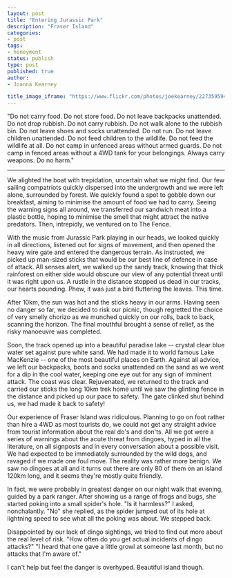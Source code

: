 ```yaml
---
layout: post
title: "Entering Jurassic Park"
description: "Fraser Island"
categories:
- post
tags:
- honeyment
status: publish
type: post
published: true
author:
- Joanna Kearney

title_image_iframe: "https://www.flickr.com/photos/joekearney/22735959408/in/album-72157660647306877/player/"
---
```


"Do not carry food. Do not store food. Do not leave backpacks unattended. Do not drop rubbish. Do not carry rubbish. Do not walk alone to the rubbish bin. Do not leave shoes and socks unattended. Do not run. Do not leave children unattended. Do not feed children to the wildlife. Do not feed the wildlife at all. Do not camp in unfenced areas without armed guards. Do not camp in fenced areas without a 4WD tank for your belongings. Always carry weapons. Do no harm."  

***

We alighted the boat with trepidation, uncertain what we might find. Our few sailing compatriots quickly dispersed into the undergrowth and we were left alone, surrounded by forest. We quickly found a spot to gobble down our breakfast, aiming to minimise the amount of food we had to carry. Seeing the warning signs all around, we transferred our sandwich meat into a plastic bottle, hoping to minimise the smell that might attract the native predators. Then, intrepidly, we ventured on to The Fence.

With the music from Jurassic Park playing in our heads, we looked quickly in all directions, listened out for signs of movement, and then opened the heavy wire gate and entered the dangerous terrain. As instructed, we picked up man-sized sticks that would be our best line of defence in case of attack. All senses alert, we walked up the sandy track, knowing that thick rainforest on either side would obscure our view of any potential threat until it was right upon us. A rustle in the distance stopped us dead in our tracks, our hearts pounding. Phew, it was just a bird fluttering the leaves. This time.

After 10km, the sun was hot and the sticks heavy in our arms. Having seen no danger so far, we decided to risk our picnic, though regretted the choice of very smelly chorizo as we munched quickly on our rolls, back to back, scanning the horizon. The final mouthful brought a sense of relief, as the risky manoeuvre was completed.

Soon, the track opened up into a beautiful paradise lake -- crystal clear blue water set against pure white sand. We had made it to world famous Lake MacKenzie -- one of the most beautiful places on Earth. Against all advice, we left our backpacks, boots and socks unattended on the sand as we went for a dip in the cool water, keeping one eye out for any sign of imminent attack. The coast was clear. Rejuvenated, we returned to the track and carried our sticks the long 10km trek home until we saw the glinting fence in the distance and picked up our pace to safety. The gate clinked shut behind us, we had made it back to safety!

Our experience of Fraser Island was ridiculous. Planning to go on foot rather than hire a 4WD as most tourists do, we could not get any straight advice from tourist information about the real do's and don'ts. All we got were a series of warnings about the acute threat from dingoes, hyped in all the literature, on all signposts and in every conversation about a possible visit. We had expected to be immediately surrounded by the wild dogs, and ravaged if we made one foul move. The reality was rather more benign. We saw no dingoes at all and it turns out there are only 80 of them on an island 120km long, and it seems they're mostly quite friendly.

In fact, we were probably in greatest danger on our night walk that evening, guided by a park ranger. After showing us a range of frogs and bugs, she started poking into a small spider's hole. "Is it harmless?" I asked, nonchalantly. "No" she replied, as the spider jumped out of its hole at lightning speed to see what all the poking was about. We stepped back.

Disappointed by our lack of dingo sightings, we tried to find out more about the real level of risk. "How often do you get actual incidents of dingo attacks?" "I heard that one gave a little growl at someone last month, but no attacks that I'm aware of."

I can't help but feel the danger is overhyped. Beautiful island though.
